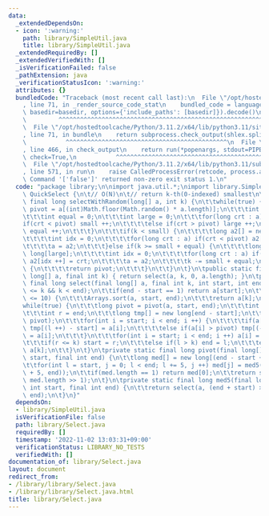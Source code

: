 ```yaml
---
data:
  _extendedDependsOn:
  - icon: ':warning:'
    path: library/SimpleUtil.java
    title: library/SimpleUtil.java
  _extendedRequiredBy: []
  _extendedVerifiedWith: []
  _isVerificationFailed: false
  _pathExtension: java
  _verificationStatusIcon: ':warning:'
  attributes: {}
  bundledCode: "Traceback (most recent call last):\n  File \"/opt/hostedtoolcache/Python/3.11.2/x64/lib/python3.11/site-packages/onlinejudge_verify/documentation/build.py\"\
    , line 71, in _render_source_code_stat\n    bundled_code = language.bundle(stat.path,\
    \ basedir=basedir, options={'include_paths': [basedir]}).decode()\n          \
    \         ^^^^^^^^^^^^^^^^^^^^^^^^^^^^^^^^^^^^^^^^^^^^^^^^^^^^^^^^^^^^^^^^^^^^^^^^^^^^^^^^^\n\
    \  File \"/opt/hostedtoolcache/Python/3.11.2/x64/lib/python3.11/site-packages/onlinejudge_verify/languages/user_defined.py\"\
    , line 71, in bundle\n    return subprocess.check_output(shlex.split(command))\n\
    \           ^^^^^^^^^^^^^^^^^^^^^^^^^^^^^^^^^^^^^^^^^^^^^\n  File \"/opt/hostedtoolcache/Python/3.11.2/x64/lib/python3.11/subprocess.py\"\
    , line 466, in check_output\n    return run(*popenargs, stdout=PIPE, timeout=timeout,\
    \ check=True,\n           ^^^^^^^^^^^^^^^^^^^^^^^^^^^^^^^^^^^^^^^^^^^^^^^^^^^^^^^^^\n\
    \  File \"/opt/hostedtoolcache/Python/3.11.2/x64/lib/python3.11/subprocess.py\"\
    , line 571, in run\n    raise CalledProcessError(retcode, process.args,\nsubprocess.CalledProcessError:\
    \ Command '['false']' returned non-zero exit status 1.\n"
  code: "package library;\n\nimport java.util.*;\nimport library.SimpleUtil;\n\nclass\
    \ QuickSelect {\n\t// O(N)\n\t// return k-th(0-indexed) smallest\n\tpublic static\
    \ final long selectWithRandom(long[] a, int k) {\n\t\twhile(true) {\n\t\t\tlong\
    \ pivot = a[(int)Math.floor(Math.random() * a.length)];\n\t\t\tint small = 0;\n\
    \t\t\tint equal = 0;\n\t\t\tint large = 0;\n\t\t\tfor(long crt : a) {\n\t\t\t\t\
    if(crt < pivot) small ++;\n\t\t\t\telse if(crt > pivot) large ++;\n\t\t\t\telse\
    \ equal ++;\n\t\t\t}\n\t\t\tif(k < small) {\n\t\t\t\tlong a2[] = new long[small];\n\
    \t\t\t\tint idx = 0;\n\t\t\t\tfor(long crt : a) if(crt < pivot) a2[idx ++] = crt;\n\
    \t\t\t\ta = a2;\n\t\t\t}else if(k >= small + equal) {\n\t\t\t\tlong a2[] = new\
    \ long[large];\n\t\t\t\tint idx = 0;\n\t\t\t\tfor(long crt : a) if(crt > pivot)\
    \ a2[idx ++] = crt;\n\t\t\t\ta = a2;\n\t\t\t\tk -= small + equal;\n\t\t\t}else\
    \ {\n\t\t\t\treturn pivot;\n\t\t\t}\n\t\t}\n\t}\n\tpublic static final long select(final\
    \ long[] a, final int k) { return select(a, k, 0, a.length); }\n\tpublic static\
    \ final long select(final long[] a, final int k, int start, int end) {\n\t\tSimpleUtil.assertion(start\
    \ <= k && k < end);\n\t\tif(end - start == 1) return a[start];\n\t\tif(end - start\
    \ <= 10) {\n\t\t\tArrays.sort(a, start, end);\n\t\t\treturn a[k];\n\t\t}\n\t\t\
    while(true) {\n\t\t\tlong pivot = pivot(a, start, end);\n\t\t\tint l = start;\n\
    \t\t\tint r = end;\n\t\t\tlong tmp[] = new long[end - start];\n\t\t\tArrays.fill(tmp,\
    \ pivot);\n\t\t\tfor(int i = start; i < end; i ++) {\n\t\t\t\tif(a[i] < pivot)\
    \ tmp[(l ++) - start] = a[i];\n\t\t\t\telse if(a[i] > pivot) tmp[(-- r) - start]\
    \ = a[i];\n\t\t\t}\n\t\t\tfor(int i = start; i < end; i ++) a[i] = tmp[i - start];\n\
    \t\t\tif(r <= k) start = r;\n\t\t\telse if(l > k) end = l;\n\t\t\telse return\
    \ a[k];\n\t\t}\n\t}\n\tprivate static final long pivot(final long[] a, final int\
    \ start, final int end) {\n\t\tlong med[] = new long[(end - start + 4) / 5];\n\
    \t\tfor(int l = start, j = 0; l < end; l += 5, j ++) med[j] = med5(a, l, Math.min(l\
    \ + 5, end));\n\t\tif(med.length == 1) return med[0];\n\t\treturn select(med,\
    \ med.length >> 1);\n\t}\n\tprivate static final long med5(final long[] a, final\
    \ int start, final int end) {\n\t\treturn select(a, (end + start) >> 1, start,\
    \ end);\n\t}\n}"
  dependsOn:
  - library/SimpleUtil.java
  isVerificationFile: false
  path: library/Select.java
  requiredBy: []
  timestamp: '2022-11-02 13:03:31+09:00'
  verificationStatus: LIBRARY_NO_TESTS
  verifiedWith: []
documentation_of: library/Select.java
layout: document
redirect_from:
- /library/library/Select.java
- /library/library/Select.java.html
title: library/Select.java
---
```

